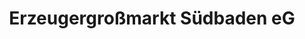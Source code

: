 ---
title: "Erzeugergroßmarkt Südbaden eG"
url: /vogtsburg-im-kaiserstuhl/erzeugergrossmarkt-suedbaden-eg/
shop: Großhandel
---